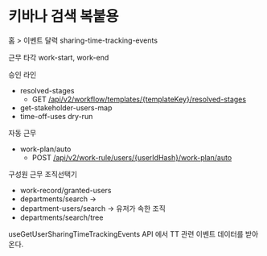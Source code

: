 # 키바나 검색 복붙용


홈 > 이벤트 달력
sharing-time-tracking-events

근무 타각
work-start, work-end

승인 라인
- resolved-stages
	- GET [/api/v2/workflow/templates/{templateKey}/resolved-stages](https://flex-dev-dev-gateway.dev.grapeisfruit.com/webjars/swagger-ui/index.html?displayOperationId=true&configUrl=%2Fv3%2Fapi-docs%2Fswagger-config&urls.primaryName=workflow-v2#/workflow-template-controller/getWorkflowTemplateResolvedTargetStages)
- get-stakeholder-users-map
- time-off-uses dry-run

자동 근무
- work-plan/auto
	- POST [/api/v2/work-rule/users/{userIdHash}/work-plan/auto](https://flex-dev-dev-gateway.dev.grapeisfruit.com/webjars/swagger-ui/index.html?displayOperationId=true&configUrl=%2Fv3%2Fapi-docs%2Fswagger-config&urls.primaryName=timetrack-v2-work-rule#/user-work-plan-controller/registerUserAutoWorkPlan)

구성원 근무 조직선택기
- work-record/granted-users
- departments/search → 
- department-users/search → 유저가 속한 조직
- departments/search/tree

useGetUserSharingTimeTrackingEvents API 에서 TT 관련 이벤트 데이터를 받아온다.